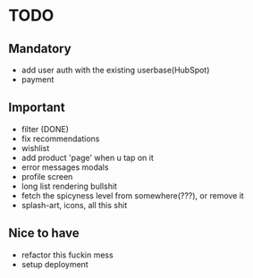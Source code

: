 # TODO

## Mandatory
- add user auth with the existing userbase(HubSpot)
- payment

## Important
- filter (DONE)
- fix recommendations
- wishlist
- add product 'page' when u tap on it
- error messages modals
- profile screen
- long list rendering bullshit
- fetch the spicyness level from somewhere(???), or remove it
- splash-art, icons, all this shit

## Nice to have
- refactor this fuckin mess
- setup deployment
